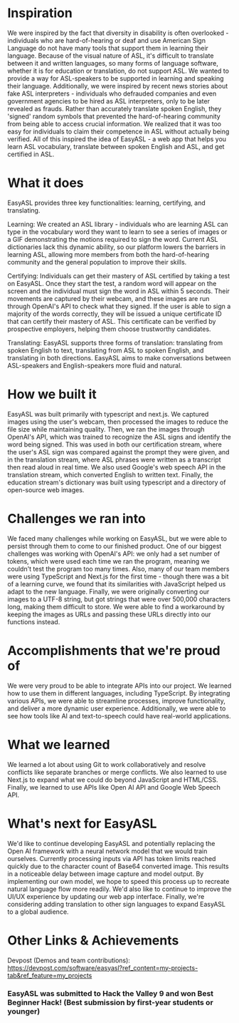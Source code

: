 # Inspiration
We were inspired by the fact that diversity in disability is often overlooked - individuals who are hard-of-hearing or deaf and use American Sign Language do not have many tools that support them in learning their language. Because of the visual nature of ASL, it's difficult to translate between it and written languages, so many forms of language software, whether it is for education or translation, do not support ASL. We wanted to provide a way for ASL-speakers to be supported in learning and speaking their language. Additionally, we were inspired by recent news stories about fake ASL interpreters - individuals who defrauded companies and even government agencies to be hired as ASL interpreters, only to be later revealed as frauds. Rather than accurately translate spoken English, they 'signed' random symbols that prevented the hard-of-hearing community from being able to access crucial information. We realized that it was too easy for individuals to claim their competence in ASL without actually being verified. All of this inspired the idea of EasyASL - a web app that helps you learn ASL vocabulary, translate between spoken English and ASL, and get certified in ASL.

# What it does
EasyASL provides three key functionalities: learning, certifying, and translating. 

Learning: We created an ASL library - individuals who are learning ASL can type in the vocabulary word they want to learn to see a series of images or a GIF demonstrating the motions required to sign the word. Current ASL dictionaries lack this dynamic ability, so our platform lowers the barriers in learning ASL, allowing more members from both the hard-of-hearing community and the general population to improve their skills.

Certifying: Individuals can get their mastery of ASL certified by taking a test on EasyASL. Once they start the test, a random word will appear on the screen and the individual must sign the word in ASL within 5 seconds. Their movements are captured by their webcam, and these images are run through OpenAI's API to check what they signed. If the user is able to sign a majority of the words correctly, they will be issued a unique certificate ID that can certify their mastery of ASL. This certificate can be verified by prospective employers, helping them choose trustworthy candidates.

Translating: EasyASL supports three forms of translation: translating from spoken English to text, translating from ASL to spoken English, and translating in both directions. EasyASL aims to make conversations between ASL-speakers and English-speakers more fluid and natural.

# How we built it
EasyASL was built primarily with typescript and next.js. We captured images using the user's webcam, then processed the images to reduce the file size while maintaining quality. Then, we ran the images through OpenAI's API, which was trained to recognize the ASL signs and identify the word being signed. This was used in both our certification stream, where the user's ASL sign was compared against the prompt they were given, and in the translation stream, where ASL phrases were written as a transcript then read aloud in real time. We also used Google's web speech API in the translation stream, which converted English to written text. Finally, the education stream's dictionary was built using typescript and a directory of open-source web images.

# Challenges we ran into
We faced many challenges while working on EasyASL, but we were able to persist through them to come to our finished product. One of our biggest challenges was working with OpenAI's API: we only had a set number of tokens, which were used each time we ran the program, meaning we couldn't test the program too many times. Also, many of our team members were using TypeScript and Next.js for the first time - though there was a bit of a learning curve, we found that its similarities with JavaScript helped us adapt to the new language. Finally, we were originally converting our images to a UTF-8 string, but got strings that were over 500,000 characters long, making them difficult to store. We were able to find a workaround by keeping the images as URLs and passing these URLs directly into our functions instead.

# Accomplishments that we're proud of
We were very proud to be able to integrate APIs into our project. We learned how to use them in different languages, including TypeScript. By integrating various APIs, we were able to streamline processes, improve functionality, and deliver a more dynamic user experience. Additionally, we were able to see how tools like AI and text-to-speech could have real-world applications.

# What we learned
We learned a lot about using Git to work collaboratively and resolve conflicts like separate branches or merge conflicts. We also learned to use Next.js to expand what we could do beyond JavaScript and HTML/CSS. Finally, we learned to use APIs like Open AI API and Google Web Speech API.

# What's next for EasyASL
We'd like to continue developing EasyASL and potentially replacing the Open AI framework with a neural network model that we would train ourselves. Currently processing inputs via API has token limits reached quickly due to the character count of Base64 converted image. This results in a noticeable delay between image capture and model output. By implementing our own model, we hope to speed this process up to recreate natural language flow more readily. We'd also like to continue to improve the UI/UX experience by updating our web app interface. Finally, we're considering adding translation to other sign languages to expand EasyASL to a global audience.

# Other Links & Achievements
Devpost (Demos and team contributions): https://devpost.com/software/easyasl?ref_content=my-projects-tab&ref_feature=my_projects

### EasyASL was submitted to Hack the Valley 9 and won Best Beginner Hack! (Best submission by first-year students or younger)
